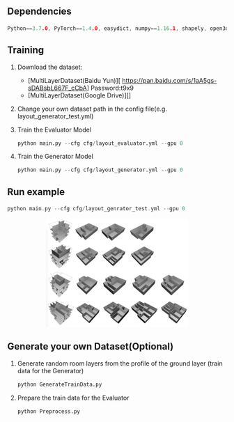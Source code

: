 ## Dependencies

```c
Python==3.7.0, PyTorch==1.4.0, easydict, numpy==1.16.1, shapely, open3d
```

## Training

1. Download the dataset:

   * [MultiLayerDataset(Baidu Yun)][ https://pan.baidu.com/s/1aA5gs-sDABsbL667F_cCbA] Password:t9x9
   * [MultiLayerDataset(Google Drive)][]

2. Change your own dataset path in the config file(e.g. layout_generator_test.yml)

3. Train the Evaluator Model

   ```python
   python main.py --cfg cfg/layout_evaluator.yml --gpu 0
   ```

4. Train the Generator Model

   ```python
   python main.py --cfg cfg/layout_generator.yml --gpu 0
   ```

## Run example

```c
python main.py --cfg cfg/layout_genrator_test.yml --gpu 0
```

<p align="center">
<img src="./images/3DVisual.png" alt="Generator_visualiztaion" height="250"
</p>

## Generate your own Dataset(Optional)

1. Generate random room layers from the profile of the ground layer (train data for the Generator)

   ```python
   python GenerateTrainData.py
   ```

2. Prepare the train data for the Evaluator

   ```python
   python Preprocess.py
   ```

